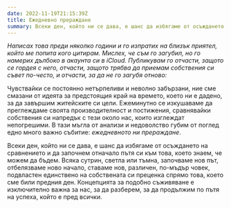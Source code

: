 ```yaml
---
date: 2022-11-19T21:15:39Z
title: Ежедневно прераждане
summary: Всеки ден, който ни се дава, е шанс да избягаме от осъждането на сравнението и да започнем отначало пътя си към това, което знаем, че можем да бъдем.
---
```


*Написах това преди няколко години и го изпратих на близък приятел, който ме попита кого цитирам. Мислех, че съм го загубил, но го намерих дълбоко в акаунта си в iCloud. Публикувам го отчасти, защото се гордея с него, отчасти, защото трябва да приемам собствения си съвет по-често, и отчасти, за да не го загубя отново:*

Чувствайки се постоянно нетърпеливи и неволно забързани, ние сме смазани от идеята за предстоящия край на времето, което ни е дадено, за да завършим житейските си цели. Ежеминутно се изкушаваме да преглеждаме своята производителност и постижения, сравнявайки собствения си напредък с тези около нас, които изглеждат непогрешими. В тази мъгла от анализи и недоволство губим от поглед едно много важно събитие: *ежедневното ни прераждане*.

Всеки ден, който ни се дава, е шанс да избягаме от осъждането на сравнението и да започнем отначало пътя си към това, което знаем, че можем да бъдем. Всяка сутрин, светла или тъмна, започваме нов път, отбелязваме ново начало, ставаме нов, различен, по-мъдър човек, подвластен единствено на собствената си преценка спрямо това, което сме били предния ден. Концепцията за подобно съживяване е изключително важна за нас, за да разберем, за да продължим по пътя на успеха, който е пред всички.
